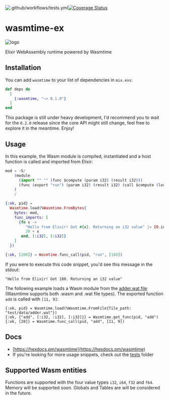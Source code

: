 ![.github/workflows/tests.yml](https://github.com/viniarck/wasmtime-ex/workflows/.github/workflows/tests.yml/badge.svg)[![Coverage Status](https://coveralls.io/repos/github/viniarck/wasmtime-ex/badge.svg?branch=develop)](https://coveralls.io/github/viniarck/wasmtime-ex?branch=develop)

# wasmtime-ex

![logo](https://lh3.googleusercontent.com/pw/ACtC-3cxbQiBP8tra3bdyBk0A1gqo8Ui5rVS-4sVjMdHRRaQxSphTH9FxIuP-O29EV4Vb0aAUvdsXv1gEX6PF5xGOBmCy4YWtt9WBVTS6YOsbeKCOJyU5HZh9kXC7thVEJDZYKN2j_ncTFcp-WvYtuLJQK87=w500-h300-no?authuser=0)

Elixir WebAssembly runtime powered by Wasmtime

## Installation

You can add `wasmtime` to your list of dependencies in `mix.exs`:

```elixir
def deps do
  [
    {:wasmtime, "~> 0.1.0"}
  ]
end
```

This package is still under heavy development, I'd recommend you to wait for the `0.2.0` release since the core API might still change, feel free to explore it in the meantime. Enjoy!

## Usage

In this example, the Wasm module is compiled, instantiated and a host function is called and imported from Elixir:

```elixir
mod = ~S/
    (module
      (import "" "" (func $compute (param i32) (result i32)))
      (func (export "run") (param i32) (result i32) (call $compute (local.get 0)))
    )
    /

{:ok, pid} =
  Wasmtime.load(%Wasmtime.FromBytes{
    bytes: mod,
    func_imports: [
      {fn x ->
         "Hello from Elixir! Got #{x}. Returning an i32 value" |> IO.inspect()
         20 + x
       end, [:i32], [:i32]}
    ]
  })

{:ok, [200]} = Wasmtime.func_call(pid, "run", [180])
```

If you were to execute this code snippet, you'd see this message in the stdout:

```
"Hello from Elixir! Got 180. Returning an i32 value"
```

The following example loads a Wasm module from the [adder.wat file](./test/data/adder.wat) (Wasmtime supports both .wasm and .wat file types). The exported function `add` is called with `[11, 9]`:

```
{:ok, pid} = Wasmtime.load(%Wasmtime.FromFile{file_path: "test/data/adder.wat"})
{:ok, {"add", [:i32, :i32], [:i32]}} = Wasmtime.get_func(pid, "add")
{:ok, [20]} = Wasmtime.func_call(pid, "add", [11, 9])
```

## Docs

- [https://hexdocs.pm/wasmtime](https://hexdocs.pm/wasmtime)
- If you're looking for more usage snippets, check out the [tests](./test/test_helper.exs) folder

## Supported Wasm entities

Functions are supported with the four value types `i32`, `i64`, `f32` and `f64`. Memory will be supported soon. Globals and Tables are will be considered in the future.
